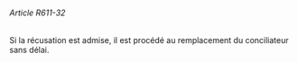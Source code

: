 ###### Article R611-32

Si la récusation est admise, il est procédé au remplacement du conciliateur sans délai.

